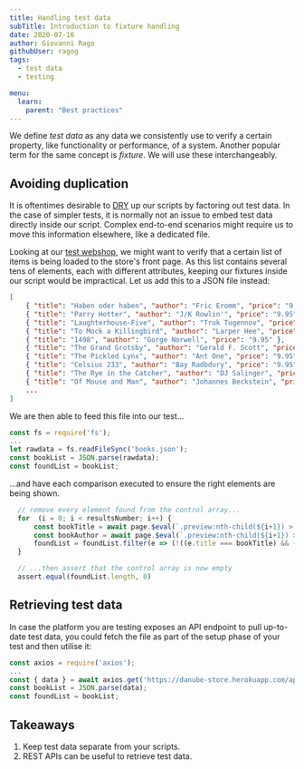 ```yaml
---
title: Handling test data
subTitle: Introduction to fixture handling
date: 2020-07-16
author: Giovanni Rago
githubUser: ragog
tags:
  - test data
  - testing

menu:
  learn:
    parent: "Best practices"
---
```


We define _test data_ as any data we consistently use to verify a certain property, like functionality or performance, of a system. Another popular term for the same concept is _fixture_. We will use these interchangeably.

<!-- more -->

## Avoiding duplication

It is oftentimes desirable to [DRY](https://en.wikipedia.org/wiki/Don%27t_repeat_yourself) up our scripts by factoring out test data. In the case of simpler tests, it is normally not an issue to embed test data directly inside our script. Complex end-to-end scenarios might require us to move this information elsewhere, like a dedicated file.

Looking at our [test webshop](https://danube-store.herokuapp.com/), we might want to verify that a certain list of items is being loaded to the store's front page. As this list contains several tens of elements, each with different attributes, keeping our fixtures inside our script would be impractical. Let us add this to a JSON file instead:

```json
[
    { "title": "Haben oder haben", "author": "Fric Eromm", "price": "9.95" },
    { "title": "Parry Hotter", "author": "J/K Rowlin'", "price": "9.95" },
    { "title": "Laughterhouse-Five", "author": "Truk Tugennov", "price": "9.95" },
    { "title": "To Mock a Killingbird", "author": "Larper Hee", "price": "9.95" },
    { "title": "1498", "author": "Gorge Norwell", "price": "9.95" },
    { "title": "The Grand Grotsby", "author": "Gerald F. Scott", "price": "9.95" },
    { "title": "The Pickled Lynx", "author": "Ant One", "price": "9.95" },
    { "title": "Celsius 233", "author": "Bay Radbdury", "price": "9.95" },
    { "title": "The Rye in the Catcher", "author": "DJ Salinger", "price": "9.95" },
    { "title": "Of Mouse and Man", "author": "Johannes Beckstein", "price": "9.95" },
    ...
]
```

We are then able to feed this file into our test...

```js
const fs = require('fs');
...
let rawdata = fs.readFileSync('books.json');
const bookList = JSON.parse(rawdata);
const foundList = bookList;
```

...and have each comparison executed to ensure the right elements are being shown.

```js
  // remove every element found from the control array...
  for  (i = 0; i < resultsNumber; i++) {
      const bookTitle = await page.$eval(`.preview:nth-child(${i+1}) > .preview-title`, e => e.innerText)
      const bookAuthor = await page.$eval(`.preview:nth-child(${i+1}) > .preview-author`, e => e.innerText)
      foundList = foundList.filter(e => (!((e.title === bookTitle) && (e.author === bookAuthor))))
  }

  // ...then assert that the control array is now empty
  assert.equal(foundList.length, 0)
```

## Retrieving test data

In case the platform you are testing exposes an API endpoint to pull up-to-date test data, you could fetch the file as part of the setup phase of your test and then utilise it:

```js
const axios = require('axios');
...
const { data } = await axios.get('https://danube-store.herokuapp.com/api/books');
const bookList = JSON.parse(data);
const foundList = bookList;
```

## Takeaways

1. Keep test data separate from your scripts.
2. REST APIs can be useful to retrieve test data.
